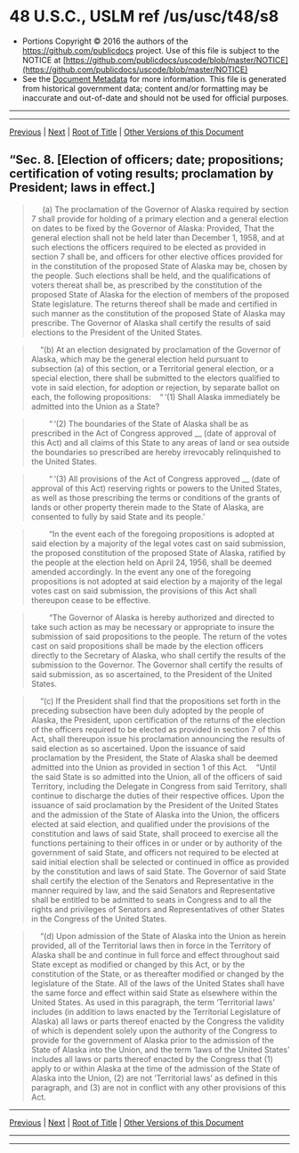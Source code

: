 ---
---

# 48 U.S.C., USLM ref /us/usc/t48/s8

* Portions Copyright © 2016 the authors of the https://github.com/publicdocs project.
  Use of this file is subject to the NOTICE at [https://github.com/publicdocs/uscode/blob/master/NOTICE](https://github.com/publicdocs/uscode/blob/master/NOTICE)
* See the [Document Metadata](././../../../..//README.md) for more information.
  This file is generated from historical government data; content and/or formatting may be inaccurate and out-of-date and should not be used for official purposes.

----------
----------

[Previous](./../../../..//us/usc/t48/ch2/m__us_usc_t48_s7.md) | [Next](./../../../..//us/usc/t48/ch2/m__us_usc_t48_s9.md) | [Root of Title](./../../../../) | [Other Versions of this Document](https://publicdocs.github.io/go/links?ns=uslm&ref=%2Fus%2Fusc%2Ft48%2Fs8)

> 

## “Sec. 8. \[Election of officers; date; propositions; certification of voting results; proclamation by President; laws in effect.\]

>      (a) The proclamation of the Governor of Alaska required by section 7 shall provide for holding of a primary election and a general election on dates to be fixed by the Governor of Alaska: Provided, That the general election shall not be held later than December 1, 1958, and at such elections the officers required to be elected as provided in section 7 shall be, and officers for other elective offices provided for in the constitution of the proposed State of Alaska may be, chosen by the people. Such elections shall be held, and the qualifications of voters thereat shall be, as prescribed by the constitution of the proposed State of Alaska for the election of members of the proposed State legislature. The returns thereof shall be made and certified in such manner as the constitution of the proposed State of Alaska may prescribe. The Governor of Alaska shall certify the results of said elections to the President of the United States.

>     “(b) At an election designated by proclamation of the Governor of Alaska, which may be the general election held pursuant to subsection (a) of this section, or a Territorial general election, or a special election, there shall be submitted to the electors qualified to vote in said election, for adoption or rejection, by separate ballot on each, the following propositions:    “ ‘(1) Shall Alaska immediately be admitted into the Union as a State?

>         “ ‘(2) The boundaries of the State of Alaska shall be as prescribed in the Act of Congress approved \_\_ (date of approval of this Act) and all claims of this State to any areas of land or sea outside the boundaries so prescribed are hereby irrevocably relinquished to the United States.

>         “ ‘(3) All provisions of the Act of Congress approved \_\_ (date of approval of this Act) reserving rights or powers to the United States, as well as those prescribing the terms or conditions of the grants of lands or other property therein made to the State of Alaska, are consented to fully by said State and its people.’

>         “In the event each of the foregoing propositions is adopted at said election by a majority of the legal votes cast on said submission, the proposed constitution of the proposed State of Alaska, ratified by the people at the election held on April 24, 1956, shall be deemed amended accordingly. In the event any one of the foregoing propositions is not adopted at said election by a majority of the legal votes cast on said submission, the provisions of this Act shall thereupon cease to be effective.

>         “The Governor of Alaska is hereby authorized and directed to take such action as may be necessary or appropriate to insure the submission of said propositions to the people. The return of the votes cast on said propositions shall be made by the election officers directly to the Secretary of Alaska, who shall certify the results of the submission to the Governor. The Governor shall certify the results of said submission, as so ascertained, to the President of the United States.

>     “(c) If the President shall find that the propositions set forth in the preceding subsection have been duly adopted by the people of Alaska, the President, upon certification of the returns of the election of the officers required to be elected as provided in section 7 of this Act, shall thereupon issue his proclamation announcing the results of said election as so ascertained. Upon the issuance of said proclamation by the President, the State of Alaska shall be deemed admitted into the Union as provided in section 1 of this Act.    “Until the said State is so admitted into the Union, all of the officers of said Territory, including the Delegate in Congress from said Territory, shall continue to discharge the duties of their respective offices. Upon the issuance of said proclamation by the President of the United States and the admission of the State of Alaska into the Union, the officers elected at said election, and qualified under the provisions of the constitution and laws of said State, shall proceed to exercise all the functions pertaining to their offices in or under or by authority of the government of said State, and officers not required to be elected at said initial election shall be selected or continued in office as provided by the constitution and laws of said State. The Governor of said State shall certify the election of the Senators and Representative in the manner required by law, and the said Senators and Representative shall be entitled to be admitted to seats in Congress and to all the rights and privileges of Senators and Representatives of other States in the Congress of the United States.

>     “(d) Upon admission of the State of Alaska into the Union as herein provided, all of the Territorial laws then in force in the Territory of Alaska shall be and continue in full force and effect throughout said State except as modified or changed by this Act, or by the constitution of the State, or as thereafter modified or changed by the legislature of the State. All of the laws of the United States shall have the same force and effect within said State as elsewhere within the United States. As used in this paragraph, the term ‘Territorial laws’ includes (in addition to laws enacted by the Territorial Legislature of Alaska) all laws or parts thereof enacted by the Congress the validity of which is dependent solely upon the authority of the Congress to provide for the government of Alaska prior to the admission of the State of Alaska into the Union, and the term ‘laws of the United States’ includes all laws or parts thereof enacted by the Congress that (1) apply to or within Alaska at the time of the admission of the State of Alaska into the Union, (2) are not ‘Territorial laws’ as defined in this paragraph, and (3) are not in conflict with any other provisions of this Act.

----------

[Previous](./../../../..//us/usc/t48/ch2/m__us_usc_t48_s7.md) | [Next](./../../../..//us/usc/t48/ch2/m__us_usc_t48_s9.md) | [Root of Title](./../../../../) | [Other Versions of this Document](https://publicdocs.github.io/go/links?ns=uslm&ref=%2Fus%2Fusc%2Ft48%2Fs8)

----------
----------




